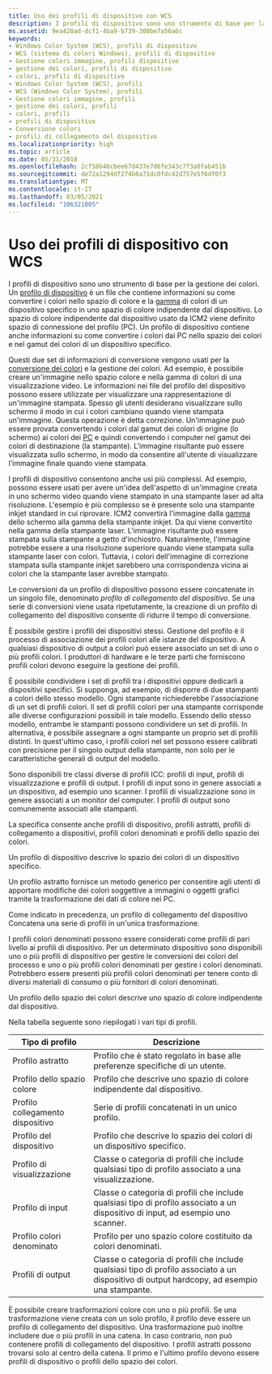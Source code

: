 ```yaml
---
title: Uso dei profili di dispositivo con WCS
description: I profili di dispositivo sono uno strumento di base per la gestione dei colori.
ms.assetid: 9ea420ad-dcf1-4ba9-b739-308be7a56a6c
keywords:
- Windows Color System (WCS), profili di dispositivo
- WCS (sistema di colori Windows), profili di dispositivo
- Gestione colori immagine, profili dispositivo
- gestione dei colori, profili di dispositivo
- colori, profili di dispositivo
- Windows Color System (WCS), profili
- WCS (Windows Color System), profili
- Gestione colori immagine, profili
- gestione dei colori, profili
- colori, profili
- profili di dispositivo
- Conversione colori
- profili di collegamento del dispositivo
ms.localizationpriority: high
ms.topic: article
ms.date: 05/31/2018
ms.openlocfilehash: 2cf58b46cbee67d437e7d6fe343c7f3a0fab451b
ms.sourcegitcommit: de72a1294df274b0a71dc0fdc42d757e5f6df0f3
ms.translationtype: MT
ms.contentlocale: it-IT
ms.lasthandoff: 03/05/2021
ms.locfileid: "106321005"
---
```

# <a name="using-device-profiles-with-wcs"></a>Uso dei profili di dispositivo con WCS

I profili di dispositivo sono uno strumento di base per la gestione dei colori. Un [profilo di dispositivo](d.md) è un file che contiene informazioni su come convertire i colori nello spazio di colore e la [gamma](./g.md) di colori di un dispositivo specifico in uno spazio di colore indipendente dal dispositivo. Lo spazio di colore indipendente dal dispositivo usato da ICM2 viene definito spazio di connessione del profilo (PC). Un profilo di dispositivo contiene anche informazioni su come convertire i colori dai PC nello spazio dei colori e nel gamut dei colori di un dispositivo specifico.

Questi due set di informazioni di conversione vengono usati per la [conversione dei colori](c.md) e la gestione dei colori. Ad esempio, è possibile creare un'immagine nello spazio colore e nella gamma di colori di una visualizzazione video. Le informazioni nei file del profilo del dispositivo possono essere utilizzate per visualizzare una rappresentazione di un'immagine stampata. Spesso gli utenti desiderano visualizzare sullo schermo il modo in cui i colori cambiano quando viene stampata un'immagine. Questa operazione è detta correzione. Un'immagine può essere provata convertendo i colori dal gamut dei colori di origine (lo schermo) ai colori dei [PC](p.md) e quindi convertendo i computer nel gamut dei colori di destinazione (la stampante). L'immagine risultante può essere visualizzata sullo schermo, in modo da consentire all'utente di visualizzare l'immagine finale quando viene stampata.

I profili di dispositivo consentono anche usi più complessi. Ad esempio, possono essere usati per avere un'idea dell'aspetto di un'immagine creata in uno schermo video quando viene stampato in una stampante laser ad alta risoluzione. L'esempio è più complesso se è presente solo una stampante inkjet standard in cui riprovare. ICM2 convertirà l'immagine dalla [gamma](./g.md) dello schermo alla gamma della stampante inkjet. Da qui viene convertito nella gamma della stampante laser. L'immagine risultante può essere stampata sulla stampante a getto d'inchiostro. Naturalmente, l'immagine potrebbe essere a una risoluzione superiore quando viene stampata sulla stampante laser con colori. Tuttavia, i colori dell'immagine di correzione stampata sulla stampante inkjet sarebbero una corrispondenza vicina ai colori che la stampante laser avrebbe stampato.

Le conversioni da un profilo di dispositivo possono essere concatenate in un singolo file, denominato *profilo di collegamento del dispositivo*. Se una serie di conversioni viene usata ripetutamente, la creazione di un profilo di collegamento del dispositivo consente di ridurre il tempo di conversione.

È possibile gestire i profili dei dispositivi stessi. Gestione del profilo è il processo di associazione dei profili colori alle istanze del dispositivo. A qualsiasi dispositivo di output a colori può essere associato un set di uno o più profili colori. I produttori di hardware e le terze parti che forniscono profili colori devono eseguire la gestione dei profili.

È possibile condividere i set di profili tra i dispositivi oppure dedicarli a dispositivi specifici. Si supponga, ad esempio, di disporre di due stampanti a colori dello stesso modello. Ogni stampante richiederebbe l'associazione di un set di profili colori. Il set di profili colori per una stampante corrisponde alle diverse configurazioni possibili in tale modello. Essendo dello stesso modello, entrambe le stampanti possono condividere un set di profili. In alternativa, è possibile assegnare a ogni stampante un proprio set di profili distinti. In quest'ultimo caso, i profili colori nel set possono essere calibrati con precisione per il singolo output della stampante, non solo per le caratteristiche generali di output del modello.

Sono disponibili tre classi diverse di profili ICC: profili di input, profili di visualizzazione e profili di output. I profili di input sono in genere associati a un dispositivo, ad esempio uno scanner. I profili di visualizzazione sono in genere associati a un monitor del computer. I profili di output sono comunemente associati alle stampanti.

La specifica consente anche profili di dispositivo, profili astratti, profili di collegamento a dispositivi, profili colori denominati e profili dello spazio dei colori.

Un profilo di dispositivo descrive lo spazio dei colori di un dispositivo specifico.

Un profilo astratto fornisce un metodo generico per consentire agli utenti di apportare modifiche dei colori soggettive a immagini o oggetti grafici tramite la trasformazione dei dati di colore nei PC.

Come indicato in precedenza, un profilo di collegamento del dispositivo Concatena una serie di profili in un'unica trasformazione.

I profili colori denominati possono essere considerati come profili di pari livello ai profili di dispositivo. Per un determinato dispositivo sono disponibili uno o più profili di dispositivo per gestire le conversioni dei colori del processo e uno o più profili colori denominati per gestire i colori denominati. Potrebbero essere presenti più profili colori denominati per tenere conto di diversi materiali di consumo o più fornitori di colori denominati.

Un profilo dello spazio dei colori descrive uno spazio di colore indipendente dal dispositivo.

Nella tabella seguente sono riepilogati i vari tipi di profili.



| Tipo di profilo        | Descrizione                                                                                                                   |
|---------------------|-------------------------------------------------------------------------------------------------------------------------------|
| Profilo astratto    | Profilo che è stato regolato in base alle preferenze specifiche di un utente.                                                     |
| Profilo dello spazio colore | Profilo che descrive uno spazio di colore indipendente dal dispositivo.                                                                    |
| Profilo collegamento dispositivo | Serie di profili concatenati in un unico profilo.                                                    |
| Profilo del dispositivo      | Profilo che descrive lo spazio dei colori di un dispositivo specifico.                                                              |
| Profilo di visualizzazione     | Classe o categoria di profili che include qualsiasi tipo di profilo associato a una visualizzazione.                                  |
| Profilo di input       | Classe o categoria di profili che include qualsiasi tipo di profilo associato a un dispositivo di input, ad esempio uno scanner.          |
| Profilo colori denominato | Profilo per uno spazio colore costituito da colori denominati.                                                                    |
| Profili di output     | Classe o categoria di profili che include qualsiasi tipo di profilo associato a un dispositivo di output hardcopy, ad esempio una stampante. |



 

È possibile creare trasformazioni colore con uno o più profili. Se una trasformazione viene creata con un solo profilo, il profilo deve essere un profilo di collegamento del dispositivo. Una trasformazione può inoltre includere due o più profili in una catena. In caso contrario, non può contenere profili di collegamento del dispositivo. I profili astratti possono trovarsi solo al centro della catena. Il primo e l'ultimo profilo devono essere profili di dispositivo o profili dello spazio dei colori.

 

 